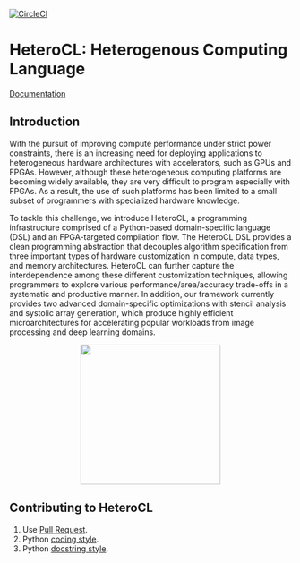 [![CircleCI](https://circleci.com/gh/cornell-zhang/heterocl/tree/master.svg?style=svg&circle-token=2b5ee9faf30b94aac41b61032d03e4654a65079d)](https://circleci.com/gh/cornell-zhang/heterocl/tree/master)

HeteroCL: Heterogenous Computing Language
=========================================

[Documentation](http://heterocl.csl.cornell.edu/docs/build/html/index.html)

## Introduction

With the pursuit of improving compute performance under strict power constraints, there is an increasing need for deploying applications to heterogeneous hardware architectures with accelerators, such as GPUs and FPGAs. However, although these heterogeneous computing platforms are becoming widely available, they are very difficult to program especially with FPGAs. As a result, the use of such platforms has been limited to a small subset of programmers with specialized hardware knowledge.

To tackle this challenge, we introduce HeteroCL, a programming infrastructure comprised of a Python-based domain-specific language (DSL) and an FPGA-targeted compilation flow. The HeteroCL DSL provides a clean programming abstraction that decouples algorithm specification from three important types of hardware customization in compute, data types, and memory architectures. HeteroCL can further capture the interdependence among these different customization techniques, allowing programmers to explore various performance/area/accuracy trade-offs in a systematic and productive manner. In addition, our framework currently provides two advanced domain-specific optimizations with stencil analysis and systolic array generation, which produce highly efficient microarchitectures for accelerating popular workloads from image processing and deep learning domains.

<p align="center">
<img src="docs/Arch.png" width="250">
</p>

## Contributing to HeteroCL
1. Use [Pull Request](https://help.github.com/articles/about-pull-requests/).
2. Python [coding style](https://www.python.org/dev/peps/pep-0008/#descriptive-naming-styles).
3. Python [docstring style](https://numpydoc.readthedocs.io/en/latest/format.html#other-points-to-keep-in-mind).
